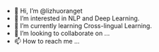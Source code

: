 - 👋 Hi, I’m @lizhuoranget
- 👀 I’m interested in NLP and Deep Learning.
- 🌱 I’m currently learning Cross-lingual Learning.
- 💞️ I’m looking to collaborate on ...
- 📫 How to reach me ...

<!---
lizhuoranget/lizhuoranget is a ✨ special ✨ repository because its `README.md` (this file) appears on your GitHub profile.
You can click the Preview link to take a look at your changes.
--->
